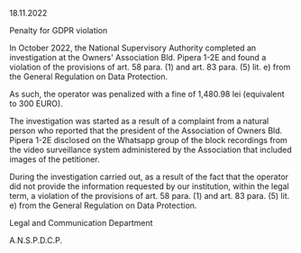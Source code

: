 18.11.2022

Penalty for GDPR violation

In October 2022, the National Supervisory Authority completed an investigation at the Owners' Association Bld. Pipera 1-2E and found a violation of the provisions of art. 58 para. (1) and art. 83 para. (5) lit. e) from the General Regulation on Data Protection.

As such, the operator was penalized with a fine of 1,480.98 lei (equivalent to 300 EURO).

The investigation was started as a result of a complaint from a natural person who reported that the president of the Association of Owners Bld. Pipera 1-2E disclosed on the Whatsapp group of the block recordings from the video surveillance system administered by the Association that included images of the petitioner.

During the investigation carried out, as a result of the fact that the operator did not provide the information requested by our institution, within the legal term, a violation of the provisions of art. 58 para. (1) and art. 83 para. (5) lit. e) from the General Regulation on Data Protection.

Legal and Communication Department

A.N.S.P.D.C.P.
